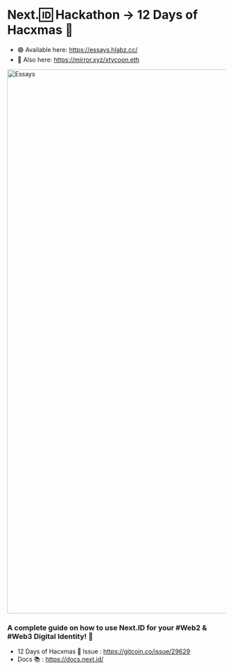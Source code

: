 # Next.🆔 Hackathon -> 12 Days of Hacxmas 🎄

- 🟢 Available here: https://essays.hlabz.cc/
- 🔵 Also here: https://mirror.xyz/xtycoon.eth

<img width="1255" alt="Essays" src="https://user-images.githubusercontent.com/113842155/209415534-4d9880c3-0d24-4126-93b7-193c2c378caf.png">


### A complete guide on how to use Next.ID for your #Web2 & #Web3 Digital Identity! 🌈
 
- 12 Days of Hacxmas 🎄 Issue : https://gitcoin.co/issue/29629
- Docs 📚 : https://docs.next.id/

